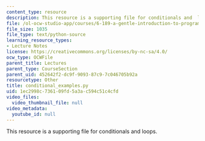 ```yaml
---
content_type: resource
description: This resource is a supporting file for conditionals and  loops.
file: /ol-ocw-studio-app/courses/6-189-a-gentle-introduction-to-programming-using-python-january-iap-2011/1ec2998c736109fd5a3ac594c51c4cfd_conditional_examples.py
file_size: 1035
file_type: text/python-source
learning_resource_types:
- Lecture Notes
license: https://creativecommons.org/licenses/by-nc-sa/4.0/
ocw_type: OCWFile
parent_title: Lectures
parent_type: CourseSection
parent_uid: 452642f2-dc9f-9093-87c9-7c046705b92a
resourcetype: Other
title: conditional_examples.py
uid: 1ec2998c-7361-09fd-5a3a-c594c51c4cfd
video_files:
  video_thumbnail_file: null
video_metadata:
  youtube_id: null
---
```

This resource is a supporting file for conditionals and  loops.